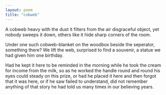```yaml
---
layout: poem
title: "cobweb"
---
```


A cobweb heavy with the dust
               it filters from the air
disgraceful object, yet nobody sweeps it down,
others like it hide sharp corners of the room.

Under one such cobweb-blanket on the woodbox
beside the seperator, something there?
We lift the web, surprised
to find a souvenir,
a statue we had given him one birthday.

Had he kept it here
to be reminded in the morning
while he took the cream
for income from the milk,
so as he worked the handle
round and round
his eyes could
steady on this prize,
or had he placed
it here and then
forgot that it was here,
or if he saw failed to understand,
did not remember anything
of that story
he had told us many times
		in our believing years.
